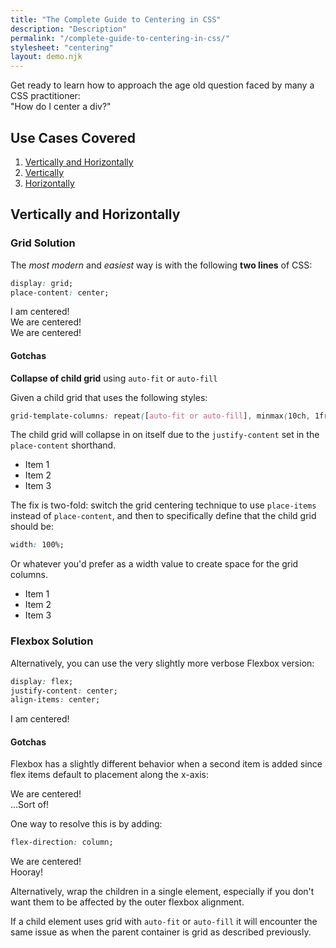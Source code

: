 ```yaml
---
title: "The Complete Guide to Centering in CSS"
description: "Description"
permalink: "/complete-guide-to-centering-in-css/"
stylesheet: "centering"
layout: demo.njk
---
```


<p class="tdbc-h3 tdbc-text-align-center tdbc-ink--primary">Get ready to learn how to approach the age old question faced by many a CSS practitioner:<br/> "How do I center a div?"</p>

## Use Cases Covered

1. [Vertically and Horizontally](#vertically-and-horizontally)
1. [Vertically](#vertically)
1. [Horizontally](#horizontally)

## Vertically and Horizontally

### Grid Solution

The _most modern_ and _easiest_ way is with the following **two lines** of CSS:

```css
display: grid;
place-content: center;
```

<div class="demo gridvh gridpc">
<div>I am centered!</div>
</div>

<div class="demo gridvh gridpc">
<div>We are centered!</div>
<div>We are centered!</div>
</div>

#### Gotchas

**Collapse of child grid** using `auto-fit` or `auto-fill`

Given a child grid that uses the following styles:

```css
grid-template-columns: repeat([auto-fit or auto-fill], minmax(10ch, 1fr));
```

The child grid will collapse in on itself due to the `justify-content` set in the `place-content` shorthand.

<div class="demo gridvh gridpc">
<ul class="gridafc">
<li>Item 1</li>
<li>Item 2</li>
<li>Item 3</li>
</ul>
</div>

The fix is two-fold: switch the grid centering technique to use `place-items` instead of `place-content`, and then to specifically define that the child grid should be:

```css
width: 100%;
```

Or whatever you'd prefer as a width value to create space for the grid columns.

<div class="demo gridvh gridpi">
<ul class="gridafc gridafc--fw">
<li>Item 1</li>
<li>Item 2</li>
<li>Item 3</li>
</ul>
</div>

### Flexbox Solution

Alternatively, you can use the very slightly more verbose Flexbox version:

```css
display: flex;
justify-content: center;
align-items: center;
```

<div class="demo flexvh">
<div>I am centered!</div>
</div>

#### Gotchas

Flexbox has a slightly different behavior when a second item is added since flex items default to placement along the x-axis:

<div class="demo flexvh">
<div>We are centered!</div>
<div>...Sort of!</div>
</div>

One way to resolve this is by adding:

```css
flex-direction: column;
```

<div class="demo flexvh flexcolumn">
<div>We are centered!</div>
<div>Hooray!</div>
</div>

Alternatively, wrap the children in a single element, especially if you don't want them to be affected by the outer flexbox alignment.

If a child element uses grid with `auto-fit` or `auto-fill` it will encounter the same issue as when the parent container is grid as described previously.
